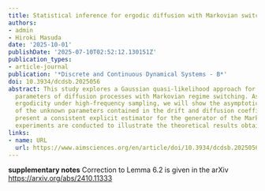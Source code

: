 ```yaml
---
title: Statistical inference for ergodic diffusion with Markovian switching
authors:
- admin
- Hiroki Masuda
date: '2025-10-01'
publishDate: '2025-07-10T02:52:12.130151Z'
publication_types:
- article-journal
publication: '*Discrete and Continuous Dynamical Systems - B*'
doi: 10.3934/dcdsb.2025056
abstract: This study explores a Gaussian quasi-likelihood approach for estimating
  parameters of diffusion processes with Markovian regime switching. Assuming the
  ergodicity under high-frequency sampling, we will show the asymptotic normality
  of the unknown parameters contained in the drift and diffusion coefficients and
  present a consistent explicit estimator for the generator of the Markov chain. Simulation
  experiments are conducted to illustrate the theoretical results obtained.
links:
- name: URL
  url: https://www.aimsciences.org/en/article/doi/10.3934/dcdsb.2025056
---
```


**supplementary notes**
Correction to Lemma 6.2 is given in the arXiv https://arxiv.org/abs/2410.11333
